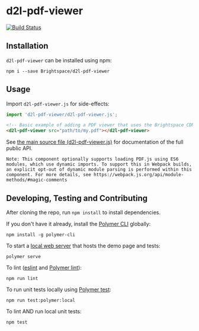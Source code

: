 # d2l-pdf-viewer
[![Build Status](https://travis-ci.com/Brightspace/d2l-pdf-viewer.svg?branch=master)](https://travis-ci.com/Brightspace/d2l-pdf-viewer)



## Installation

`d2l-pdf-viewer` can be installed using npm:
```shell
npm i --save Brightspace/d2l-pdf-viewer
```

## Usage

Import `d2l-pdf-viewer.js` for side-effects:

```javascript
import 'd2l-pdf-viewer/d2l-pdf-viewer.js';
```

```html
<!-- Basic example of adding a PDF viewer that uses the Brightspace CDN for dependencies -->
<d2l-pdf-viewer src="path/to/my.pdf"></d2l-pdf-viewer>
```

See [the main source file (d2l-pdf-viewer.js)](./d2l-pdf-viewer.js) for documentation of the full public API.

```
Note: This component optionally supports loading PDF.js using ES6 modules, which use dynamic imports. To support this in Webpack builds, an explicit opt-out of dynamic module parsing is performed within this component. For more details, see https://webpack.js.org/api/module-methods/#magic-comments
```

## Developing, Testing and Contributing

After cloning the repo, run `npm install` to install dependencies.

If you don't have it already, install the [Polymer CLI](https://www.polymer-project.org/3.0/docs/tools/polymer-cli) globally:

```shell
npm install -g polymer-cli
```

To start a [local web server](https://www.polymer-project.org/3.0/docs/tools/polymer-cli-commands#serve) that hosts the demo page and tests:

```shell
polymer serve
```

To lint ([eslint](http://eslint.org/) and [Polymer lint](https://www.polymer-project.org/3.0/docs/tools/polymer-cli-commands#lint)):

```shell
npm run lint
```

To run unit tests locally using [Polymer test](https://www.polymer-project.org/3.0/docs/tools/polymer-cli-commands#tests):

```shell
npm run test:polymer:local
```

To lint AND run local unit tests:

```shell
npm test
```

